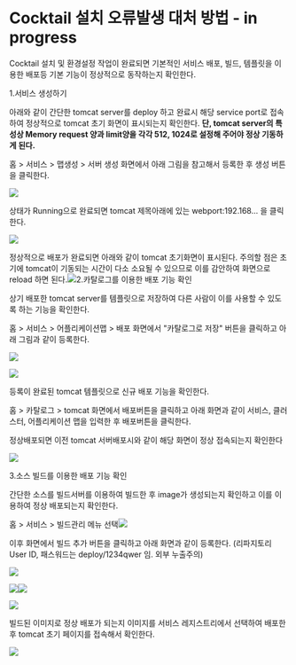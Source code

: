 # Cocktail 설치 오류발생 대처 방법 - in progress

Cocktail 설치 및 환경설정 작업이 완료되면 기본적인 서비스 배포, 빌드, 템플릿을 이용한 배포등 기본 기능이 정상적으로 동작하는지 확인한다.

1.서비스 생성하기

아래와 같이 간단한 tomcat server를 deploy 하고 완료시 해당 service port로 접속하여 정상적으로 tomcat 초기 화면이 표시되는지 확인한다. **단, tomcat server의 특성상 Memory request 양과 limit양을 각각 512, 1024로 설정해 주어야 정상 기동하게 된다.**

홈 &gt; 서비스 &gt; 맵생성 &gt; 서버 생성 화면에서 아래 그림을 참고해서 등록한 후 생성 버튼을 클릭한다.

![](/assets/deploy1.jpeg)

상태가 Running으로 완료되면 tomcat 제목아래에 있는 webport:192.168... 을 클릭한다.

![](/assets/deploy2.jpeg)

정상적으로 배포가 완료되면 아래와 같이  tomcat 초기화면이 표시된다. 주의할 점은 초기에 tomcat이 기동되는 시간이 다소 소요될 수 있으므로 이를 감안하여 화면으로 reload 하면 된다.![](/assets/deploy3.jpeg)2.카탈로그를 이용한 배포 기능 확인

상기 배포한  tomcat server를 템플릿으로 저장하여 다른 사람이 이를 사용할 수 있도록 하는 기능을 확인한다.

홈 &gt; 서비스 &gt; 어플리케이션맵 &gt; 배포 화면에서 "카탈로그로 저장" 버튼을 클릭하고 아래 그림과 같이 등록한다.

![](/assets/deploy4.jpeg)

![](/assets/deploy5.jpeg)

등록이 완료된 tomcat 템플릿으로 신규 배포 기능을 확인한다.

홈 &gt; 카탈로그 &gt; tomcat 화면에서 배포버튼을 클릭하고 아래 화면과 같이 서비스,  클러스터, 어플리케이션 맵을 입력한 후 배포버튼을 클릭한다.

정상배포되면 이전 tomcat 서버배포시와 같이 해당 화면이 정상 접속되는지 확인한다

![](/assets/deploy6.jpeg)

3.소스 빌드를 이용한 배포 기능 확인

간단한 소스를 빌드서버를 이용하여 빌드한 후 image가 생성되는지 확인하고 이를 이용하여 정상 배포되는지 확인한다.

홈 &gt; 서비스 &gt; 빌드관리 메뉴 선택![](/assets/deploy13.jpeg)

이후 화면에서 빌드 추가 버튼을 클릭하고 아래 화면과 같이 등록한다. \(리파지토리 User ID, 패스워드는 deploy/1234qwer 임. 외부 누출주의\)

![](/assets/deploy7.jpeg)

![](/assets/deploy8.jpeg)![](/assets/deploy9.jpeg)

![](/assets/deploy10.jpeg)

빌드된 이미지로 정상 배포가 되는지 이미지를 서비스 레지스트리에서 선택하여 배포한 후 tomcat 초기 페이지를 접속해서 확인한다.

![](/assets/deploy11.jpeg)

